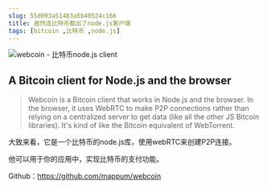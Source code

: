 ```yaml
---
slug: 55d093a51483a5b40524c166
title: 居然连比特币都出了node.js客户端
tags: [bitcoin ,比特币 ,node.js]
---
```


![webcoin - 比特币node.js client](https://static.gaoqixhb.com/Fj1jIzUNX96r1C1_sd7i4U47EIZv)

## A Bitcoin client for Node.js and the browser
 
 > Webcoin is a Bitcoin client that works in Node.js and the browser. In the browser, it uses WebRTC to make P2P connections rather than relying on a centralized server to get data (like all the other JS Bitcoin libraries). It's kind of like the Bitcoin equivalent of WebTorrent.
 
大致来看，它是一个比特币的node.js库，使用webRTC来创建P2P连接。

他可以用于你的应用中，实现比特币的支付功能。

Github：https://github.com/mappum/webcoin

